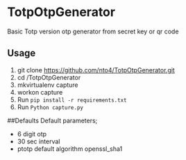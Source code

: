 # TotpOtpGenerator
Basic Totp version otp generator from secret key or qr code


## Usage

1. git clone https://github.com/nto4/TotpOtpGenerator.git
2. cd /TotpOtpGenerator
3. mkvirtualenv capture
4. workon capture
5. Run `pip install -r requirements.txt`
6. Run `Python capture.py`


##Defaults
Default parameters;
* 6 digit otp
* 30 sec interval
* ptotp default algorithm openssl_sha1 
